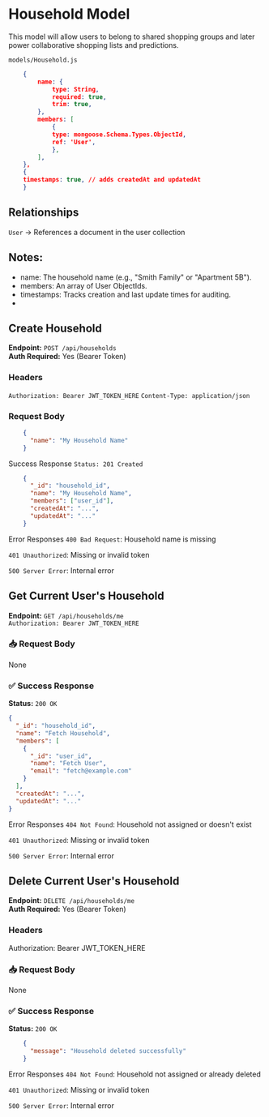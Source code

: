 # Household Model
This model will allow users to belong to shared shopping groups and later power collaborative shopping lists and predictions.

`models/Household.js`
```json
    {
        name: {
            type: String,
            required: true,
            trim: true,
        },
        members: [
            {
            type: mongoose.Schema.Types.ObjectId,
            ref: 'User',
            },
        ],
    },
    {
    timestamps: true, // adds createdAt and updatedAt
    }
```
## Relationships
`User` → References a document in the user collection
## Notes:
- name: The household name (e.g., "Smith Family" or "Apartment 5B").
- members: An array of User ObjectIds.
- timestamps: Tracks creation and last update times for auditing.
- 

## Create Household

**Endpoint:** `POST /api/households`  
**Auth Required:** Yes (Bearer Token)  

### Headers
`Authorization: Bearer JWT_TOKEN_HERE`
`Content-Type: application/json`

### Request Body
```json
    {
      "name": "My Household Name"
    }
```
Success Response
`Status: 201 Created`
```json
    {
      "_id": "household_id",
      "name": "My Household Name",
      "members": ["user_id"],
      "createdAt": "...",
      "updatedAt": "..."
    }
```
Error Responses
`400 Bad Request`: Household name is missing

`401 Unauthorized`: Missing or invalid token

`500 Server Error`: Internal error

## Get Current User's Household

**Endpoint:** `GET /api/households/me`  
`Authorization: Bearer JWT_TOKEN_HERE`
### 📥 Request Body
None

### ✅ Success Response
**Status:** `200 OK`
```json
{
  "_id": "household_id",
  "name": "Fetch Household",
  "members": [
    {
      "_id": "user_id",
      "name": "Fetch User",
      "email": "fetch@example.com"
    }
  ],
  "createdAt": "...",
  "updatedAt": "..."
}
```
Error Responses
`404 Not Found`: Household not assigned or doesn't exist

`401 Unauthorized`: Missing or invalid token

`500 Server Error`: Internal error

## Delete Current User's Household

**Endpoint:** `DELETE /api/households/me`  
**Auth Required:** Yes (Bearer Token)

### Headers
Authorization: Bearer JWT_TOKEN_HERE

### 📥 Request Body
None

### ✅ Success Response
**Status:** `200 OK`
```json
    {
      "message": "Household deleted successfully"
    }
```
Error Responses
`404 Not Found`: Household not assigned or already deleted

`401 Unauthorized`: Missing or invalid token

`500 Server Error`: Internal error